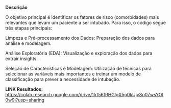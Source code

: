 **Descrição**

O objetivo principal é identificar os fatores de risco (comorbidades) mais relevantes que levam um paciente a ser intubado. Para isso, o código segue três etapas principais:

Limpeza e Pré-processamento dos Dados: Preparação dos dados para análise e modelagem.

Análise Exploratória (EDA): Visualização e exploração dos dados para extrair insights.

Seleção de Características e Modelagem: Utilização de técnicas para selecionar as variáveis mais importantes e treinar um modelo de classificação para prever a necessidade de intubação.


**LINK Resultados:** https://colab.research.google.com/drive/1Irt56fRHGlgX5p0kUjvSp07wsYOt0w9i?usp=sharing
